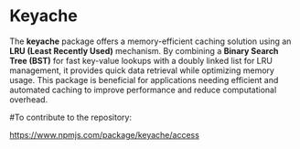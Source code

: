 # Keyache

  The **keyache** package offers a memory-efficient caching solution using an **LRU (Least Recently Used)** mechanism. By combining a **Binary Search Tree (BST)** for fast key-value lookups with a doubly linked list for LRU management, it provides quick data retrieval while optimizing memory usage. This package is beneficial for applications needing efficient and automated caching to improve performance and reduce computational overhead.


#To contribute to the repository:



https://www.npmjs.com/package/keyache/access

